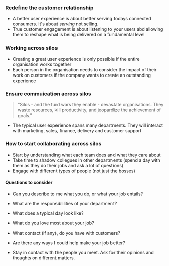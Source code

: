 <!-- TITLE: Getting Real About UX -->

### Redefine the customer relationship
* A better user experience is about better serving todays connected consumers. It's about *serving* not selling.
* True customer engagement is about listening to your users abd allowing them to reshape what is being delivered on a fundamental level

### Working across silos
* Creating a great user experience is only possible if the entire organisation works together
* Each person in the organisation needs to consider the impact of their work on customers if the company wants to create an outstanding experience

### Ensure commuication across silos
> "Silos - and the turd wars they enable - devastate organisations. They waste resources, kill productivity, and jeopardize the achievement of goals."

* The typical user experience spans many departments. They will interact with marketing, sales, finance, delivery and customer support

### How to start collaborating across silos
* Start by understanding what each team does and what they care about
* Take time to shadow collegues in other departments (spend a day with them as they do their jobs and ask a lot of questions)
* Engage with different types of people (not just the bosses)

#### Questions to consider
* Can you describe to me what you do, or what your job entails?
* What are the responsiblilities of your department?
* What does a typical day look like?
* What do you love most about your job?
* What contact (if any), do you have with customers?
* Are there any ways I could help make your job better?

* Stay in contact with the people you meet. Ask for their opinions and thoughts on different matters.
